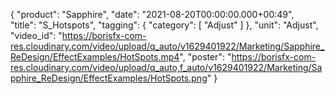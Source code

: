 {
   "product": "Sapphire",
   "date": "2021-08-20T00:00:00.000+00:49",  
   "title": "S_Hotspots",
   "tagging": {
   "category": [
      "Adjust"
    ]
   },
   "unit": "Adjust",
   "video_id": "https://borisfx-com-res.cloudinary.com/video/upload/q_auto/v1629401922/Marketing/Sapphire_ReDesign/EffectExamples/HotSpots.mp4",
   "poster": "https://borisfx-com-res.cloudinary.com/video/upload/q_auto,f_auto/v1629401922/Marketing/Sapphire_ReDesign/EffectExamples/HotSpots.png"
}